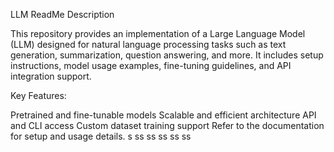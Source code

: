 LLM ReadMe Description

This repository provides an implementation of a Large Language Model (LLM) designed for natural language processing tasks such as text generation, summarization, question answering, and more. It includes setup instructions, model usage examples, fine-tuning guidelines, and API integration support.

Key Features:

Pretrained and fine-tunable models
Scalable and efficient architecture
API and CLI access
Custom dataset training support
Refer to the documentation for setup and usage details.
s
ss
ss
ss
ss
ss
